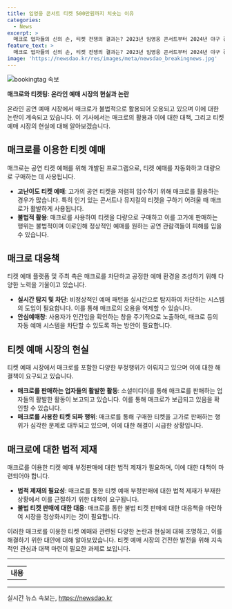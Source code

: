 ```yaml
---
title: 임영웅 콘서트 티켓 500만원까지 치솟는 이유
categories:
  - News
excerpt: >
  매크로 업자들의 신의 손, 티켓 전쟁의 결과는? 2023년 임영웅 콘서트부터 2024년 야구 경기까지 매크로로 표를 구하는 쾌걸한 필승기! 매실은 오징어낫 태평양 최고령 우물에 물을 샀다. 더는 사람 없이 샀다. 50건 이상 판매되는 매크로는 저렴하고 모든 티켓예매처에서 사용되며, 그 사용법은 간단하며 안전하게 포스타입에서 구입할 수 있다. 티켓 가격이 1만원 대에 이르는 직링을 성공적으로 이용하면 세계가 열린다. 하지만 이는 과속운전. 사기, 비정상적인 예매 패턴 탐지 및 차단 등 실시간 대응체계를 구축하는 것이 가장 필요하다.
feature_text: >
  매크로 업자들의 신의 손, 티켓 전쟁의 결과는? 2023년 임영웅 콘서트부터 2024년 야구 경기까지 매크로로 표를 구하는 쾌걸한 필승기! 매실은 오징어낫 태평양 최고령 우물에 물을 샀다. 더는 사람 없이 샀다. 50건 이상 판매되는 매크로는 저렴하고 모든 티켓예매처에서 사용되며, 그 사용법은 간단하며 안전하게 포스타입에서 구입할 수 있다. 티켓 가격이 1만원 대에 이르는 직링을 성공적으로 이용하면 세계가 열린다. 하지만 이는 과속운전. 사기, 비정상적인 예매 패턴 탐지 및 차단 등 실시간 대응체계를 구축하는 것이 가장 필요하다.
image: 'https://newsdao.kr/res/images/meta/newsdao_breakingnews.jpg'
---
```


<p><img src="https://newsdao.kr/res/images/meta/newsdao_breakingnews.jpg" alt="bookingtag 속보" /></p>

<p><b>매크로와 티켓팅: 온라인 예매 시장의 현실과 논란</b></p>

<p data-ke-size="size16">온라인 공연 예매 시장에서 매크로가 불법적으로 활용되어 오용되고 있으며 이에 대한 논란이 계속되고 있습니다. 이 기사에서는 매크로의 활용과 이에 대한 대책, 그리고 티켓 예매 시장의 현실에 대해 알아보겠습니다.</p>

<h2 data-ke-size="size26">매크로를 이용한 티켓 예매</h2>

<p data-ke-size="size16">매크로는 공연 티켓 예매를 위해 개발된 프로그램으로, 티켓 예매를 자동화하고 대량으로 구매하는 데 사용됩니다.</p>

<ul>
<li><b>고난이도 티켓 예매</b>: 고가의 공연 티켓을 저렴히 입수하기 위해 매크로를 활용하는 경우가 많습니다. 특히 인기 있는 콘서트나 뮤지컬의 티켓을 구하기 어려울 때 매크로가 활발하게 사용됩니다.</li>
<li><b>불법적 활용</b>: 매크로를 사용하여 티켓을 다량으로 구매하고 이를 고가에 판매하는 행위는 불법적이며 이로인해 정상적인 예매를 원하는 공연 관람객들이 피해를 입을 수 있습니다.</li>
</ul>

<h2 data-ke-size="size26">매크로 대응책</h2>

<p data-ke-size="size16">티켓 예매 플랫폼 및 주최 측은 매크로를 차단하고 공정한 예매 환경을 조성하기 위해 다양한 노력을 기울이고 있습니다.</p>

<ul>
<li><b>실시간 탐지 및 차단</b>: 비정상적인 예매 패턴을 실시간으로 탐지하여 차단하는 시스템의 도입이 필요합니다. 이를 통해 매크로의 오용을 억제할 수 있습니다.</li>
<li><b>안심예매창</b>: 사용자가 인간임을 확인하는 창을 주기적으로 노출하여, 매크로 등의 자동 예매 시스템을 차단할 수 있도록 하는 방안이 필요합니다.</li>
</ul>

<h2 data-ke-size="size26">티켓 예매 시장의 현실</h2>

<p data-ke-size="size16">티켓 예매 시장에서 매크로를 포함한 다양한 부정행위가 이뤄지고 있으며 이에 대한 해결책이 요구되고 있습니다.</p>

<ul>
<li><b>매크로를 판매하는 업자들의 활발한 활동</b>: 소셜미디어를 통해 매크로를 판매하는 업자들의 활발한 활동이 보고되고 있습니다. 이를 통해 매크로가 보급되고 있음을 확인할 수 있습니다.</li>
<li><b>매크로를 사용한 티켓 되파 행위</b>: 매크로를 통해 구매한 티켓을 고가로 판매하는 행위가 심각한 문제로 대두되고 있으며, 이에 대한 해결이 시급한 상황입니다.</li>
</ul>

<h2 data-ke-size="size26">매크로에 대한 법적 제재</h2>

<p data-ke-size="size16">매크로를 이용한 티켓 예매 부정판매에 대한 법적 제재가 필요하며, 이에 대한 대책이 마련되어야 합니다.</p>

<ul>
<li><b>법적 제재의 필요성</b>: 매크로를 통한 티켓 예매 부정판매에 대한 법적 제재가 부재한 상황에서 이를 근절하기 위한 대책이 요구됩니다.</li>
<li><b>불법 티켓 판매에 대한 대응</b>: 매크로를 통한 불법 티켓 판매에 대한 대응책을 마련하여 시장을 정상화시키는 것이 필요합니다.</li>
</ul>

<p data-ke-size="size16">이러한 매크로를 이용한 티켓 예매와 관련된 다양한 논란과 현실에 대해 조명하고, 이를 해결하기 위한 대안에 대해 알아보았습니다. 티켓 예매 시장의 건전한 발전을 위해 지속적인 관심과 대책 마련이 필요한 과제로 보입니다.</p>

<hr>

<table>
    <tr>
        <td style="text-align: center; height: 17px;"><b>내용</b></td>
    </tr>
</table>

<p><hr></p>
실시간 뉴스 속보는, <a href="https://newsdao.kr" rel="dofollow">https://newsdao.kr</a>



